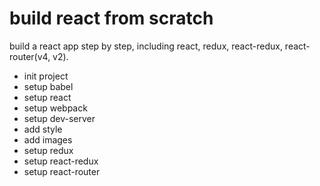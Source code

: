 # build react from scratch

build a react app step by step, including react, redux, react-redux, react-router(v4, v2).

* init project
* setup babel
* setup react
* setup webpack
* setup dev-server
* add style
* add images
* setup redux
* setup react-redux
* setup react-router

